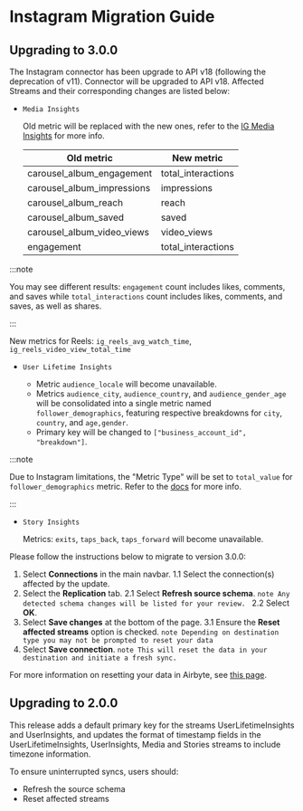 # Instagram Migration Guide

## Upgrading to 3.0.0

The Instagram connector has been upgrade to API v18 (following the deprecation of v11). Connector will be upgraded to API v18. Affected Streams and their corresponding changes are listed below:

- `Media Insights`

  Old metric will be replaced with the new ones, refer to the [IG Media Insights](https://developers.facebook.com/docs/instagram-api/reference/ig-media/insights#metrics) for more info.

  | Old metric                 | New metric         |
  | -------------------------- | ------------------ |
  | carousel_album_engagement  | total_interactions |
  | carousel_album_impressions | impressions        |
  | carousel_album_reach       | reach              |
  | carousel_album_saved       | saved              |
  | carousel_album_video_views | video_views        |
  | engagement                 | total_interactions |

:::note

You may see different results: `engagement` count includes likes, comments, and saves while `total_interactions` count includes likes, comments, and saves, as well as shares.

:::

New metrics for Reels: `ig_reels_avg_watch_time`, `ig_reels_video_view_total_time`

- `User Lifetime Insights`

  - Metric `audience_locale` will become unavailable.
  - Metrics `audience_city`, `audience_country`, and `audience_gender_age` will be consolidated into a single metric named `follower_demographics`, featuring respective breakdowns for `city`, `country`, and `age,gender`.
  - Primary key will be changed to `["business_account_id", "breakdown"]`.

:::note

Due to Instagram limitations, the "Metric Type" will be set to `total_value` for `follower_demographics` metric. Refer to the [docs](https://developers.facebook.com/docs/instagram-api/reference/ig-user/insights#metric-type) for more info.

:::

- `Story Insights`

  Metrics: `exits`, `taps_back`, `taps_forward` will become unavailable.

Please follow the instructions below to migrate to version 3.0.0:

1. Select **Connections** in the main navbar.
   1.1 Select the connection(s) affected by the update.
2. Select the **Replication** tab.
   2.1 Select **Refresh source schema**.
   `note
     Any detected schema changes will be listed for your review.
     `
   2.2 Select **OK**.
3. Select **Save changes** at the bottom of the page.
   3.1 Ensure the **Reset affected streams** option is checked.
   `note
     Depending on destination type you may not be prompted to reset your data
     `
4. Select **Save connection**.
   `note
 This will reset the data in your destination and initiate a fresh sync.
 `

For more information on resetting your data in Airbyte, see [this page](/operator-guides/reset).

## Upgrading to 2.0.0

This release adds a default primary key for the streams UserLifetimeInsights and UserInsights, and updates the format of timestamp fields in the UserLifetimeInsights, UserInsights, Media and Stories streams to include timezone information.

To ensure uninterrupted syncs, users should:

- Refresh the source schema
- Reset affected streams
